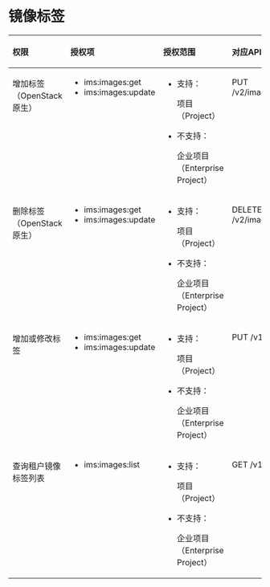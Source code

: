 # 镜像标签<a name="ims_03_appendix_06"></a>

<a name="table5223112534119"></a>
<table><thead align="left"><tr id="row1223122544113"><th class="cellrowborder" valign="top" width="16.58165816581658%" id="mcps1.1.5.1.1"><p id="p0672171419381"><a name="p0672171419381"></a><a name="p0672171419381"></a>权限</p>
</th>
<th class="cellrowborder" valign="top" width="21.592159215921594%" id="mcps1.1.5.1.2"><p id="p367220148383"><a name="p367220148383"></a><a name="p367220148383"></a>授权项</p>
</th>
<th class="cellrowborder" valign="top" width="24.172417241724172%" id="mcps1.1.5.1.3"><p id="p767251493818"><a name="p767251493818"></a><a name="p767251493818"></a>授权范围</p>
</th>
<th class="cellrowborder" valign="top" width="37.65376537653765%" id="mcps1.1.5.1.4"><p id="p13672191463819"><a name="p13672191463819"></a><a name="p13672191463819"></a>对应API接口</p>
</th>
</tr>
</thead>
<tbody><tr id="row1222332594115"><td class="cellrowborder" valign="top" width="16.58165816581658%" headers="mcps1.1.5.1.1 "><p id="p9566153304119"><a name="p9566153304119"></a><a name="p9566153304119"></a>增加标签（OpenStack原生）</p>
</td>
<td class="cellrowborder" valign="top" width="21.592159215921594%" headers="mcps1.1.5.1.2 "><a name="ul13346143019015"></a><a name="ul13346143019015"></a><ul id="ul13346143019015"><li>ims:images:get</li><li>ims:images:update</li></ul>
</td>
<td class="cellrowborder" valign="top" width="24.172417241724172%" headers="mcps1.1.5.1.3 "><a name="ul74381035201620"></a><a name="ul74381035201620"></a><ul id="ul74381035201620"><li>支持：<p id="ims_03_appendix_05_p17460194919398"><a name="ims_03_appendix_05_p17460194919398"></a><a name="ims_03_appendix_05_p17460194919398"></a>项目（Project）</p>
</li></ul>
<a name="ul1438133541617"></a><a name="ul1438133541617"></a><ul id="ul1438133541617"><li>不支持：<p id="ims_03_appendix_05_p0460164920391"><a name="ims_03_appendix_05_p0460164920391"></a><a name="ims_03_appendix_05_p0460164920391"></a>企业项目（Enterprise Project）</p>
</li></ul>
</td>
<td class="cellrowborder" valign="top" width="37.65376537653765%" headers="mcps1.1.5.1.4 "><p id="p165661233124120"><a name="p165661233124120"></a><a name="p165661233124120"></a>PUT /v2/images/{image_id}/tags/{tag}</p>
</td>
</tr>
<tr id="row22231125144111"><td class="cellrowborder" valign="top" width="16.58165816581658%" headers="mcps1.1.5.1.1 "><p id="p18566633154116"><a name="p18566633154116"></a><a name="p18566633154116"></a>删除标签（OpenStack原生）</p>
</td>
<td class="cellrowborder" valign="top" width="21.592159215921594%" headers="mcps1.1.5.1.2 "><a name="ul43464304019"></a><a name="ul43464304019"></a><ul id="ul43464304019"><li>ims:images:get</li><li>ims:images:update</li></ul>
</td>
<td class="cellrowborder" valign="top" width="24.172417241724172%" headers="mcps1.1.5.1.3 "><a name="ul18266162811191"></a><a name="ul18266162811191"></a><ul id="ul18266162811191"><li>支持：<p id="ims_03_appendix_05_p17460194919398_1"><a name="ims_03_appendix_05_p17460194919398_1"></a><a name="ims_03_appendix_05_p17460194919398_1"></a>项目（Project）</p>
</li></ul>
<a name="ul22661428191915"></a><a name="ul22661428191915"></a><ul id="ul22661428191915"><li>不支持：<p id="ims_03_appendix_05_p0460164920391_1"><a name="ims_03_appendix_05_p0460164920391_1"></a><a name="ims_03_appendix_05_p0460164920391_1"></a>企业项目（Enterprise Project）</p>
</li></ul>
</td>
<td class="cellrowborder" valign="top" width="37.65376537653765%" headers="mcps1.1.5.1.4 "><p id="p1256633314113"><a name="p1256633314113"></a><a name="p1256633314113"></a>DELETE /v2/images/{image_id}/tags/{tag}</p>
</td>
</tr>
<tr id="row022382519417"><td class="cellrowborder" valign="top" width="16.58165816581658%" headers="mcps1.1.5.1.1 "><p id="p256653318413"><a name="p256653318413"></a><a name="p256653318413"></a>增加或修改标签</p>
</td>
<td class="cellrowborder" valign="top" width="21.592159215921594%" headers="mcps1.1.5.1.2 "><a name="ul834614301200"></a><a name="ul834614301200"></a><ul id="ul834614301200"><li>ims:images:get</li><li>ims:images:update</li></ul>
</td>
<td class="cellrowborder" valign="top" width="24.172417241724172%" headers="mcps1.1.5.1.3 "><a name="ul11561840141911"></a><a name="ul11561840141911"></a><ul id="ul11561840141911"><li>支持：<p id="ims_03_appendix_05_p17460194919398_2"><a name="ims_03_appendix_05_p17460194919398_2"></a><a name="ims_03_appendix_05_p17460194919398_2"></a>项目（Project）</p>
</li></ul>
<a name="ul356114051919"></a><a name="ul356114051919"></a><ul id="ul356114051919"><li>不支持：<p id="ims_03_appendix_05_p0460164920391_2"><a name="ims_03_appendix_05_p0460164920391_2"></a><a name="ims_03_appendix_05_p0460164920391_2"></a>企业项目（Enterprise Project）</p>
</li></ul>
</td>
<td class="cellrowborder" valign="top" width="37.65376537653765%" headers="mcps1.1.5.1.4 "><p id="p25669338416"><a name="p25669338416"></a><a name="p25669338416"></a>PUT /v1/cloudimages/tags</p>
</td>
</tr>
<tr id="row1223925144119"><td class="cellrowborder" valign="top" width="16.58165816581658%" headers="mcps1.1.5.1.1 "><p id="p15666331418"><a name="p15666331418"></a><a name="p15666331418"></a>查询租户镜像标签列表</p>
</td>
<td class="cellrowborder" valign="top" width="21.592159215921594%" headers="mcps1.1.5.1.2 "><a name="ul173464304019"></a><a name="ul173464304019"></a><ul id="ul173464304019"><li>ims:images:list</li></ul>
</td>
<td class="cellrowborder" valign="top" width="24.172417241724172%" headers="mcps1.1.5.1.3 "><a name="ul1999004621917"></a><a name="ul1999004621917"></a><ul id="ul1999004621917"><li>支持：<p id="ims_03_appendix_05_p17460194919398_3"><a name="ims_03_appendix_05_p17460194919398_3"></a><a name="ims_03_appendix_05_p17460194919398_3"></a>项目（Project）</p>
</li></ul>
<a name="ul109901446141910"></a><a name="ul109901446141910"></a><ul id="ul109901446141910"><li>不支持：<p id="ims_03_appendix_05_p0460164920391_3"><a name="ims_03_appendix_05_p0460164920391_3"></a><a name="ims_03_appendix_05_p0460164920391_3"></a>企业项目（Enterprise Project）</p>
</li></ul>
</td>
<td class="cellrowborder" valign="top" width="37.65376537653765%" headers="mcps1.1.5.1.4 "><p id="p16566433194115"><a name="p16566433194115"></a><a name="p16566433194115"></a>GET /v1/cloudimages/tags</p>
</td>
</tr>
</tbody>
</table>

